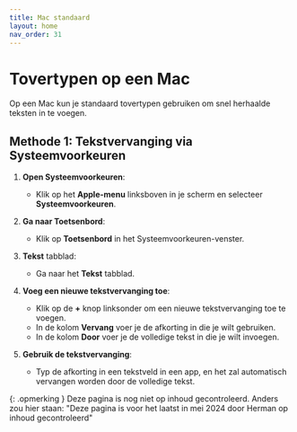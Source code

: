 ```yaml
---
title: Mac standaard
layout: home
nav_order: 31
---
```


# Tovertypen op een Mac
Op een Mac kun je standaard tovertypen gebruiken om snel herhaalde teksten in te voegen.

## Methode 1: Tekstvervanging via Systeemvoorkeuren

1. **Open Systeemvoorkeuren**:
   - Klik op het **Apple-menu** linksboven in je scherm en selecteer **Systeemvoorkeuren**.

2. **Ga naar Toetsenbord**:
   - Klik op **Toetsenbord** in het Systeemvoorkeuren-venster.

3. **Tekst** tabblad:
   - Ga naar het **Tekst** tabblad.

4. **Voeg een nieuwe tekstvervanging toe**:
   - Klik op de **+** knop linksonder om een nieuwe tekstvervanging toe te voegen.
   - In de kolom **Vervang** voer je de afkorting in die je wilt gebruiken.
   - In de kolom **Door** voer je de volledige tekst in die je wilt invoegen.

5. **Gebruik de tekstvervanging**:
   - Typ de afkorting in een tekstveld in een app, en het zal automatisch vervangen worden door de volledige tekst.

{: .opmerking }
Deze pagina is nog niet op inhoud gecontroleerd. Anders zou hier staan: "Deze pagina is voor het laatst in mei 2024 door Herman op inhoud gecontroleerd"
